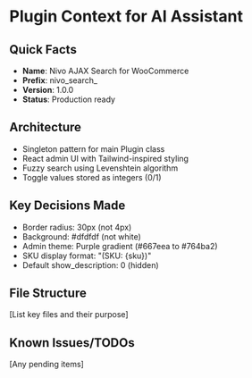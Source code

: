 # Plugin Context for AI Assistant

## Quick Facts
- **Name**: Nivo AJAX Search for WooCommerce
- **Prefix**: nivo_search_
- **Version**: 1.0.0
- **Status**: Production ready

## Architecture
- Singleton pattern for main Plugin class
- React admin UI with Tailwind-inspired styling
- Fuzzy search using Levenshtein algorithm
- Toggle values stored as integers (0/1)

## Key Decisions Made
- Border radius: 30px (not 4px)
- Background: #dfdfdf (not white)
- Admin theme: Purple gradient (#667eea to #764ba2)
- SKU display format: "(SKU: {sku})"
- Default show_description: 0 (hidden)

## File Structure
[List key files and their purpose]

## Known Issues/TODOs
[Any pending items]
